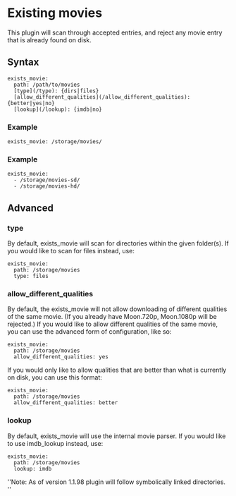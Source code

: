# Existing movies
This plugin will scan through accepted entries, and reject any movie entry that is already found on disk.

## Syntax
```
exists_movie:
  path: /path/to/movies
  [type](/type): {dirs|files}
  [allow_different_qualities](/allow_different_qualities): {better|yes|no}
  [lookup](/lookup): {imdb|no}
```


### Example
```
exists_movie: /storage/movies/
```

### Example
```
exists_movie:
  - /storage/movies-sd/
  - /storage/movies-hd/
```

## Advanced
### type
By default, exists_movie will scan for directories within the given folder(s). If you would like to scan for files instead, use:

```
exists_movie:
  path: /storage/movies
  type: files
```

### allow_different_qualities
By default, the exists_movie will not allow downloading of different qualities of the same movie. (If you already have Moon.720p, Moon.1080p will be rejected.) If you would like to allow different qualities of the same movie, you can use the advanced form of configuration, like so:

```
exists_movie:
  path: /storage/movies
  allow_different_qualities: yes
```

If you would only like to allow qualities that are better than what is currently on disk, you can use this format:

```
exists_movie:
  path: /storage/movies
  allow_different_qualities: better
```

### lookup
By default, exists_movie will use the internal movie parser. If you would like to use imdb_lookup instead, use:

```
exists_movie:
  path: /storage/movies
  lookup: imdb
```


''Note: As of version 1.1.98 plugin will follow symbolically linked directories.
''